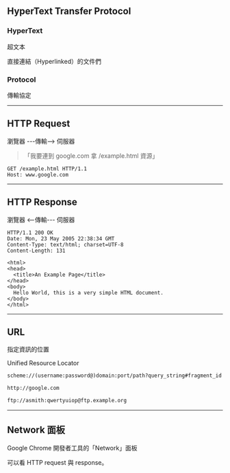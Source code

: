 HyperText Transfer Protocol
-------

### HyperText

超文本

直接連結（Hyperlinked）的文件們

### Protocol

傳輸協定

---

HTTP Request
----

瀏覽器 ---傳輸--> 伺服器

> 「我要連到 google.com 拿 /example.html 資源」

```
GET /example.html HTTP/1.1
Host: www.google.com
```

---

HTTP Response
-------------

瀏覽器 <--傳輸--- 伺服器

```
HTTP/1.1 200 OK
Date: Mon, 23 May 2005 22:38:34 GMT
Content-Type: text/html; charset=UTF-8
Content-Length: 131

<html>
<head>
  <title>An Example Page</title>
</head>
<body>
  Hello World, this is a very simple HTML document.
</body>
</html>
```

---

URL
----
指定資訊的位置

Unified Resource Locator

```html
scheme://(username:password@)domain:port/path?query_string#fragment_id
```

```html
http://google.com
```

```html
ftp://asmith:qwertyuiop@ftp.example.org
```

---

Network 面板
------------

Google Chrome 開發者工具的「Network」面板

可以看 HTTP request 與 response。